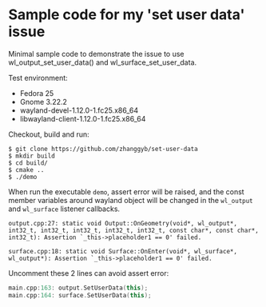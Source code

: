 # Sample code for my 'set user data' issue

Minimal sample code to demonstrate the issue to use wl_output_set_user_data() and wl_surface_set_user_data.

Test environment:
* Fedora 25
* Gnome 3.22.2
* wayland-devel-1.12.0-1.fc25.x86_64
* libwayland-client-1.12.0-1.fc25.x86_64

Checkout, build and run:

```shell
$ git clone https://github.com/zhanggyb/set-user-data
$ mkdir build
$ cd build/
$ cmake ..
$ ./demo
```

When run the executable `demo`, assert error will be raised, and the const member variables around wayland object will 
be changed in the `wl_output` and `wl_surface` listener callbacks.

```shell
output.cpp:27: static void Output::OnGeometry(void*, wl_output*, int32_t, int32_t, int32_t, int32_t, int32_t, const char*, const char*, int32_t): Assertion `_this->placeholder1 == 0' failed.
```

```shell
surface.cpp:18: static void Surface::OnEnter(void*, wl_surface*, wl_output*): Assertion `_this->placeholder1 == 0' failed.
```

Uncomment these 2 lines can avoid assert error:

```c++
main.cpp:163: output.SetUserData(this);
main.cpp:164: surface.SetUserData(this);
```
